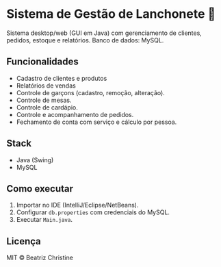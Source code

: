 # Sistema de Gestão de Lanchonete 🍔
Sistema desktop/web (GUI em Java) com gerenciamento de clientes, pedidos, estoque e relatórios. Banco de dados: MySQL.

## Funcionalidades
- Cadastro de clientes e produtos
- Relatórios de vendas
- Controle de garçons (cadastro, remoção, alteração).
- Controle de mesas.
- Controle de cardápio.
- Controle e acompanhamento de pedidos.
- Fechamento de conta com serviço e cálculo por pessoa.

## Stack
- Java (Swing)  
- MySQL

## Como executar
1. Importar no IDE (IntelliJ/Eclipse/NetBeans).  
2. Configurar `db.properties` com credenciais do MySQL.  
3. Executar `Main.java`.

## Licença
MIT © Beatriz Christine
